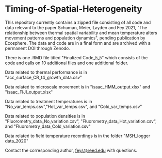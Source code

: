 # Timing-of-Spatial-Heterogeneity

This repository currently contains a zipped file consisting of all code and data relevant to the paper Schuman, Meier, Layden and Fey 2021, "The relationship between thermal spatial variability and mean temperature alters movement patterns and population dynamics", pending publication by Ecosphere. The data and code are in a final form and are archived with a permanent DOI through Zenodo. 

There is one .RMD file titled "Finalized Code_5_5" which consists of the code and calls on 10  additional files and one additional folder.

Data related to thermal performance is in "acc_surface_CR_t4_growth_data.csv"

Data related to microscale movement is in "isaac_HMM_output.xlsx" and "isaac_FIJI_output.xlsx"

Data related to treatment temperatures is in "No_var_temps.csv","Hot_var_temps.csv", and "Cold_var_temps.csv"

Data related to population densities is in "Fluorometry_data_No_variation.csv", "Fluorometry_data_Hot_variation.csv", and "Fluorometry_data_Cold_variation.csv"

Data related to field temperature recordings is in the folder "MSH_logger data_2020"

Contact the corresponding author, feys@reed.edu with questions.
